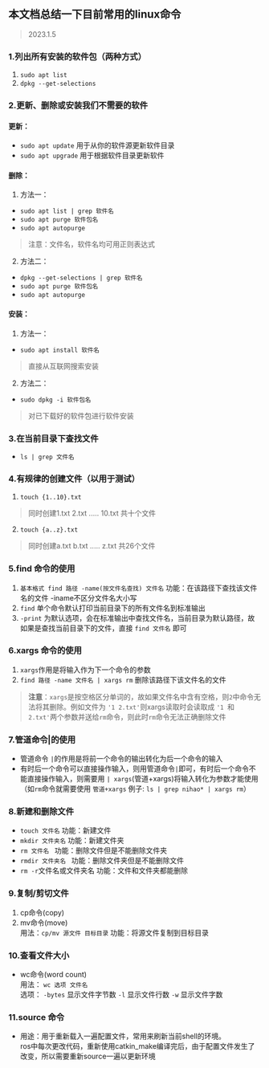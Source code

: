 ## 本文档总结一下目前常用的linux命令   
> 2023.1.5


### 1.列出所有安装的软件包（两种方式）
1.  `sudo apt list`
2. `dpkg --get-selections`
### 2.更新、删除或安装我们不需要的软件
#### 更新：
- `sudo apt update` 用于从你的软件源更新软件目录
- `sudo apt upgrade` 用于根据软件目录更新软件
#### 删除：  
1. 方法一：
- `sudo apt list | grep 软件名 `  
- `sudo apt purge 软件包名`  
- `sudo apt autopurge`
> 注意：文件名，软件名均可用正则表达式 
2. 方法二：
- `dpkg --get-selections | grep 软件名`
- `sudo apt purge 软件包名`
- `sudo apt autopurge`
#### 安装：
1. 方法一：  
- `sudo apt install 软件名 ` 
> 直接从互联网搜索安装
2. 方法二：  
- `sudo dpkg -i 软件包名`     
> 对已下载好的软件包进行软件安装

### 3.在当前目录下查找文件  
- `ls | grep 文件名   `

### 4.有规律的创建文件（以用于测试）
1. `touch {1..10}.txt`   
> 同时创建1.txt 2.txt ..... 10.txt 共十个文件
2. `touch {a..z}.txt`    
> 同时创建a.txt b.txt ..... z.txt 共26个文件

### 5.find 命令的使用
1. `基本格式 find 路径 -name(按文件名查找) 文件名`   功能：在该路径下查找该文件名的文件  -iname不区分文件名大小写  
2. `find` 单个命令默认打印当前目录下的所有文件名到标准输出
3. `-print` 为默认选项，会在标准输出中查找文件名，当前目录为默认路径，故如果是查找当前目录下的文件，直接  `find 文件名`   即可

### 6.xargs 命令的使用
1. `xargs`作用是将输入作为下一个命令的参数
2. `find 路径 -name 文件名 | xargs rm`   删除该路径下该文件名的文件
> **注意**：`xargs`是按空格区分单词的，故如果文件名中含有空格，则`2`中命令无法将其删除。例如文件为 `'1 2.txt'`则xargs读取时会读取成 `'1 `和` 2.txt' `两个参数并送给`rm`命令，则此时`rm`命令无法正确删除文件

### 7.管道命令|的使用
- 管道命令 `|`的作用是将前一个命令的输出转化为后一个命令的输入      
- 有时后一个命令可以直接操作输入，则用管道命令`|`即可，有时后一个命令不能直接操作输入，则需要用 `| xargs`(管道+xargs)将输入转化为参数才能使用（如`rm`命令就需要使用 `管道+xargs` 例子: `ls | grep nihao* | xargs rm`）

### 8.新建和删除文件
- `touch 文件名`    功能：新建文件
- `mkdir 文件夹名`  功能：新建文件夹
- `rm 文件名 `      功能：删除文件但是不能删除文件夹
- `rmdir 文件夹名 ` 功能：删除文件夹但是不能删除文件
- `rm -r`文件名或文件夹名   功能：文件和文件夹都能删除
### 9.复制/剪切文件 
1. cp命令(copy)  
2. mv命令(move)   
用法：`cp/mv 源文件 目标目录`  功能：将源文件复制到目标目录   

### 10.查看文件大小  
- wc命令(word count)    
用法： `wc 选项 文件名`  
选项： `-bytes` 显示文件字节数  `-l` 显示文件行数  `-w` 显示文件字数 
    
### 11.source 命令
- 用途：用于重新载入一遍配置文件，常用来刷新当前shell的环境。  
ros中每次更改代码，重新使用catkin_make编译完后，由于配置文件发生了改变，所以需要重新source一遍以更新环境


